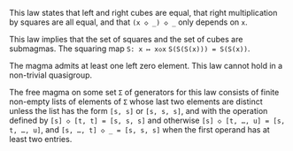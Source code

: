This law states that left and right cubes are equal, that right multiplication by squares are all equal, and that `(x ◇ _) ◇ _` only depends on `x`.

This law implies that the set of squares and the set of cubes are submagmas.  The squaring map `S: x ↦ x◇x`  `S(S(S(x))) = S(S(x))`.

The magma admits at least one left zero element.  This law cannot hold in a non-trivial quasigroup.

The free magma on some set `Σ` of generators for this law consists of finite non-empty lists of elements of `Σ` whose last two elements are distinct unless the list has the form `[s, s]` or `[s, s, s]`, and with the operation defined by `[s] ◇ [t, t] = [s, s, s]` and otherwise `[s] ◇ [t, …, u] = [s, t, …, u]`, and `[s, …, t] ◇ _ = [s, s, s]` when the first operand has at least two entries.
